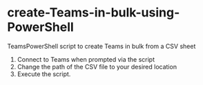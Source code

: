 # create-Teams-in-bulk-using-PowerShell
TeamsPowerShell script to create Teams in bulk from a CSV sheet


1. Connect to Teams when prompted via the script
2. Change the path of the CSV file to your desired location
3. Execute the script.
